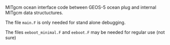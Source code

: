 MITgcm ocean interface code between GEOS-5 ocean plug and internal MITgcm data structuctures.

The file `main.F` is only needed for stand alone debugging.

The files `eeboot_minimal.F` and `eeboot.F` may be needed for regular use (not sure)
